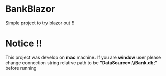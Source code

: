 # BankBlazor
Simple project to try blazor out !!

# Notice !!
This project was develop on **mac** machine.
If you are **window** user please change connection string relative path to be **"DataSource=.\\\Bank.db;"** before running
